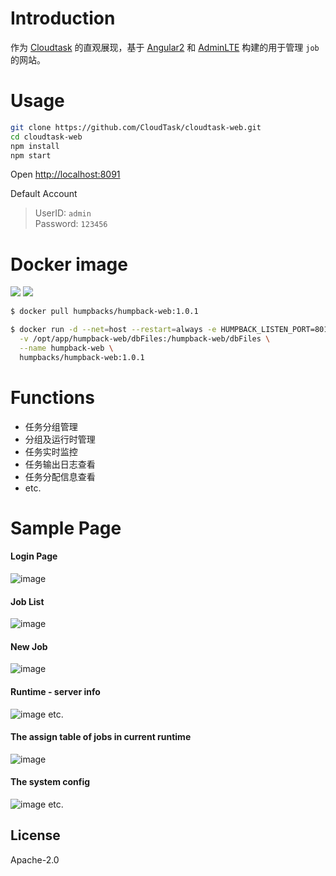 # Introduction

作为 [Cloudtask](https://humpback.github.io/humpback) 的直观展现，基于 [Angular2](https://github.com/angular/angular) 和 [AdminLTE](https://github.com/almasaeed2010/AdminLTE) 构建的用于管理 `job ` 的网站。

# Usage
```bash
git clone https://github.com/CloudTask/cloudtask-web.git
cd cloudtask-web
npm install
npm start
```
Open [http://localhost:8091](http://localhost:8091)

Default Account    
>UserID: `admin`   
Password: `123456`    

# Docker image
[![](https://images.microbadger.com/badges/image/humpbacks/humpback-web:1.0.1.svg)](https://microbadger.com/images/humpbacks/humpback-web:1.0.1 "Get your own image badge on microbadger.com")
[![](https://images.microbadger.com/badges/version/humpbacks/humpback-web:1.0.1.svg)](https://microbadger.com/images/humpbacks/humpback-web:1.0.1 "Get your own version badge on microbadger.com")
```bash
$ docker pull humpbacks/humpback-web:1.0.1

$ docker run -d --net=host --restart=always -e HUMPBACK_LISTEN_PORT=8012 \
  -v /opt/app/humpback-web/dbFiles:/humpback-web/dbFiles \
  --name humpback-web \
  humpbacks/humpback-web:1.0.1
```

# Functions
- 任务分组管理
- 分组及运行时管理
- 任务实时监控
- 任务输出日志查看
- 任务分配信息查看
- etc.

# Sample Page
#### Login Page
![image](https://github.com/CloudTask/cloudtask-web/blob/master/screenshots/login.png)

#### Job List
![image](https://github.com/CloudTask/cloudtask-web/blob/master/screenshots/joblist.png)

#### New Job
![image](https://github.com/CloudTask/cloudtask-web/blob/master/screenshots/newjob.png)

#### Runtime - server info
![image](https://github.com/CloudTask/cloudtask-web/blob/master/screenshots/serverinfo.png)
etc.

#### The assign table of jobs in current runtime
![image](https://github.com/CloudTask/cloudtask-web/blob/master/screenshots/assignTable.png)

#### The system config
![image](https://github.com/CloudTask/cloudtask-web/blob/master/screenshots/sysconfig.png)
etc.

## License

Apache-2.0
